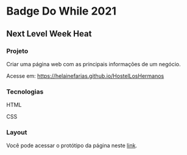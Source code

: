 # Badge Do While 2021
## Next Level Week Heat


### Projeto


Criar uma página web com as principais informações de um negócio.

Acesse em: https://helainefarias.github.io/HostelLosHermanos


### Tecnologias

HTML

CSS

### Layout

Você pode acessar o protótipo da página neste [link](https://www.devmedia.com.br/arquivos/projeto_guiado/front-end/primeira_pagina_web_pousada/layout-pagina-principal-estilizada.jpeg).


